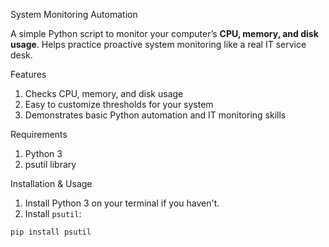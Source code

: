 System Monitoring Automation

A simple Python script to monitor your computer’s **CPU, memory, and disk usage**. Helps practice proactive system monitoring like a real IT service desk.  

Features

1. Checks CPU, memory, and disk usage
2. Easy to customize thresholds for your system
3. Demonstrates basic Python automation and IT monitoring skills

Requirements

1. Python 3
2. psutil library

Installation & Usage

1. Install Python 3 on your terminal if you haven't.
2. Install `psutil`:

```bash
pip install psutil
